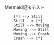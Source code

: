 Mermaid記法テスト
```stateDiagram-v2
    [*] --> Still
    Still --> [*]
    Still --> Moving
    Moving --> Still
    Moving --> Crash
    Crash --> [*]
```